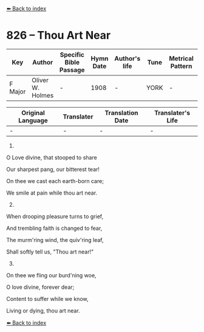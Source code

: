 [⬅️ Back to index](../README.md)

# 826 – Thou Art Near

Key | Author   | Specific Bible Passage     |Hymn Date |Author's life |Tune |Metrical Pattern   |Composer/Source
-- | --------- | ---------------------------|----------|--------------|-----|-------------------|-------------  
F Major |Oliver W. Holmes |- |1908 |- |YORK |- |Edwin Barnes

Original Language | Translater | Translation Date   | Translater's Life  
----------------- | --------- | --------------------|-------------     
\- |- |- |-




1.

O Love divine, that stooped to share

Our sharpest pang, our bitterest tear!

On thee we cast each earth-born care;

We smile at pain while thou art near.



2.

When drooping pleasure turns to grief,

And trembling faith is changed to fear,

The murm'ring wind, the quiv'ring leaf,

Shall softly tell us, "Thou art near!"



3.

On thee we fling our burd'ning woe,

O love divine, forever dear;

Content to suffer while we know,

Living or dying, thou art near.



[⬅️ Back to index](../README.md)
